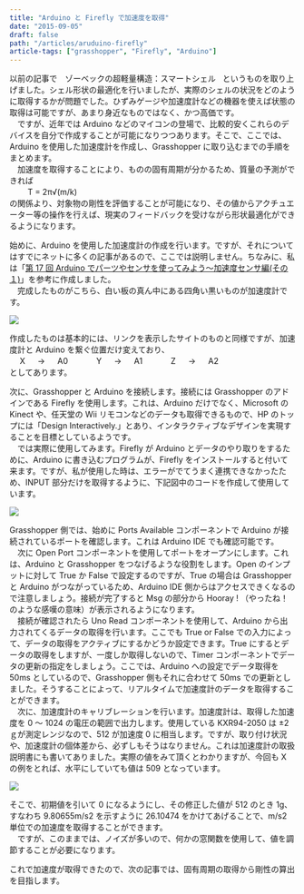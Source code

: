 ```yaml
---
title: "Arduino と Firefly で加速度を取得"
date: "2015-09-05"
draft: false
path: "/articles/aruduino-firefly"
article-tags: ["grasshopper", "Firefly", "Arduino"]
---
```


以前の記事で　ゾーベックの超軽量構造：スマートシェル   というものを取り上げました。シェル形状の最適化を行いましたが、実際のシェルの状況をどのように取得するかが問題でした。ひずみゲージや加速度計などの機器を使えば状態の取得は可能ですが、あまり身近なものではなく、かつ高価です。  
　ですが、近年では Arduino などのマイコンの登場で、比較的安くこれらのデバイスを自分で作成することが可能になりつつあります。そこで、ここでは、Arduino を使用した加速度計を作成し、Grasshopper に取り込むまでの手順をまとめます。  
　加速度を取得することにより、ものの固有周期が分かるため、質量の予測ができれば  
　　 T = 2π√(m/k)  
の関係より、対象物の剛性を評価することが可能になり、その値からアクチュエーター等の操作を行えば、現実のフィードバックを受けながら形状最適化ができるようになります。

始めに、Arduino を使用した加速度計の作成を行います。ですが、それについてはすでにネットに多くの記事があるので、ここでは説明しません。ちなみに、私は「[第 17 回 Arduino でパーツやセンサを使ってみよう～加速度センサ編(その１)](http://deviceplus.jp/hobby/entry017/)」を参考に作成しました。  
　完成したものがこちら、白い板の真ん中にある四角い黒いものが加速度計です。

[![](http://1.bp.blogspot.com/-35HlAtn9pQY/VerzPQSDeXI/AAAAAAAAA20/NOk3HWMLXG8/s400/IMG_20150905_224850.JPG)](http://1.bp.blogspot.com/-35HlAtn9pQY/VerzPQSDeXI/AAAAAAAAA20/NOk3HWMLXG8/s1600/IMG_20150905_224850.JPG)

作成したものは基本的には、リンクを表示したサイトのものと同様ですが、加速度計と Arduino を繋ぐ位置だけ変えており、  
　 X 　 → 　 A0 　　　 Y 　 → 　 A1 　　　 Z 　 → 　 A2  
としてあります。

次に、Grasshopper と Arduino を接続します。接続には Grasshopper のアドインである Firefly を使用します。これは、Arduino だけでなく、Microsoft の Kinect や、任天堂の Wii リモコンなどのデータも取得できるもので、HP のトップには「Design Interactively.」とあり、インタラクティブなデザインを実現することを目標としているようです。  
　では実際に使用してみます。Firefly が Arduino とデータのやり取りをするために、Arduino に書き込むプログラムが、Firefly をインストールすると付いて来ます。ですが、私が使用した時は、エラーがでてうまく連携できなかったため、INPUT 部分だけを取得するように、下記図中のコードを作成して使用しています。

[![](http://4.bp.blogspot.com/-GaLR-xSAGXU/Ver3Zf4Yz2I/AAAAAAAAA3A/V33BLYXLDRs/s640/Uno%25E3%2581%258B%25E3%2582%2589%25E5%258A%25A0%25E9%2580%259F%25E5%25BA%25A6%25E5%258F%2596%25E5%25BE%2597.JPG)](http://4.bp.blogspot.com/-GaLR-xSAGXU/Ver3Zf4Yz2I/AAAAAAAAA3A/V33BLYXLDRs/s1600/Uno%25E3%2581%258B%25E3%2582%2589%25E5%258A%25A0%25E9%2580%259F%25E5%25BA%25A6%25E5%258F%2596%25E5%25BE%2597.JPG)

Grasshopper 側では、始めに Ports Available コンポーネントで Arduino が接続されているポートを確認します。これは Arduino IDE でも確認可能です。  
　次に Open Port コンポーネントを使用してポートをオープンにします。これは、Arduino と Grasshopper をつなげるような役割をします。Open のインプットに対して True か False で設定するのですが、True の場合は Grasshopper と Arduino がつながっているため、Arduino IDE 側からはアクセスできくなるので注意しましょう。接続が完了すると Msg の部分から Hooray ! （やったね！のような感嘆の意味）が表示されるようになります。  
　接続が確認されたら Uno Read コンポーネントを使用して、Arduino から出力されてくるデータの取得を行います。ここでも True or False での入力によって、データの取得をアクティブにするかどうか設定できます。True にするとデータの取得をしますが、一度しか取得しないので、Timer コンポーネントでデータの更新の指定をしましょう。ここでは、Arduino への設定でデータ取得を 50ms としているので、Grasshopper 側もそれに合わせて 50ms での更新としました。そうすることによって、リアルタイムで加速度計のデータを取得することができます。  
　次に、加速度計のキャリブレーションを行います。加速度計は、取得した加速度を 0 ～ 1024 の電圧の範囲で出力します。使用している KXR94-2050 は ±2 ｇが測定レンジなので、512 が加速度 0 に相当します。ですが、取り付け状況や、加速度計の個体差から、必ずしもそうはなりません。これは加速度計の取扱説明書にも書いてありました。実際の値をみて頂くとわかりますが、今回も X の例をとれば、水平にしていても値は 509 となっています。

[![](http://2.bp.blogspot.com/-pHzYHg3TabQ/VesA2qgkd5I/AAAAAAAAA3c/zf8b_vOGy1w/s640/%25E3%2582%25AD%25E3%2583%25A3%25E3%2583%25AA%25E3%2583%2596%25E3%2583%25AC%25E3%2583%25BC%25E3%2582%25B7%25E3%2583%25A7%25E3%2583%25B3%25E3%2581%25A8%25E7%25B5%2590%25E6%259E%259C.JPG)](http://2.bp.blogspot.com/-pHzYHg3TabQ/VesA2qgkd5I/AAAAAAAAA3c/zf8b_vOGy1w/s1600/%25E3%2582%25AD%25E3%2583%25A3%25E3%2583%25AA%25E3%2583%2596%25E3%2583%25AC%25E3%2583%25BC%25E3%2582%25B7%25E3%2583%25A7%25E3%2583%25B3%25E3%2581%25A8%25E7%25B5%2590%25E6%259E%259C.JPG)

そこで、初期値を引いて 0 になるようにし、その修正した値が 512 のとき 1g、すなわち 9.80655m/s2 を示すように 26.10474 をかけてあげることで、m/s2 単位での加速度を取得することができます。  
　ですが、このままでは、ノイズが多いので、何かの窓関数を使用して、値を調節することが必要になります。

これで加速度が取得できたので、次の記事では、固有周期の取得から剛性の算出を目指します。
